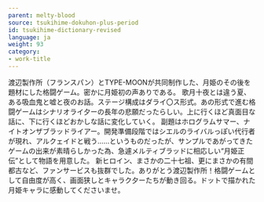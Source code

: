 ```yaml
---
parent: melty-blood
source: tsukihime-dokuhon-plus-period
id: tsukihime-dictionary-revised
language: ja
weight: 93
category:
- work-title
---
```


渡辺製作所（フランスパン）とTYPE-MOONが共同制作した、月姫のその後を題材にした格闘ゲーム。密かに月姫初の声ありである。
歌月十夜とは違う夏、ある吸血鬼と嘘と夜のお話。ステージ構成はダライ〇ス形式。あの形式で進む格闘ゲームはシナリオライ夕ーの長年の悲願だったらしい。上に行くほど真面目な話に、下に行くほどおかしな話に変化していく。
副題はホログラムサマー、ナイトオンザブラッドライアー。開発準備段階ではシエルのライバルっぽい代行者が現れ、アルクェイドと戦う……というものだったが、サンプルであがってきたゲームの出来が素晴らしかった為、急遽メルティブラッドに相応しい“月姫正伝”として物語を用意した。
新ヒロイン、まさかの二十七祖、更にまさかの有間都古など、ファンサービスも抜群でした。ありがとう渡辺製作所！格闘ゲームとして自由度が高く、画面狭しとキャラク夕ーたちが動き回る。ドットで描かれた月姫キャラに感動してくださいませ。
